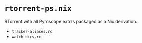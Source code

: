 # `rtorrent-ps.nix`

RTorrent with all Pyroscope extras packaged as a Nix derivation.

- `tracker-aliases.rc`
- `watch-dirs.rc`
